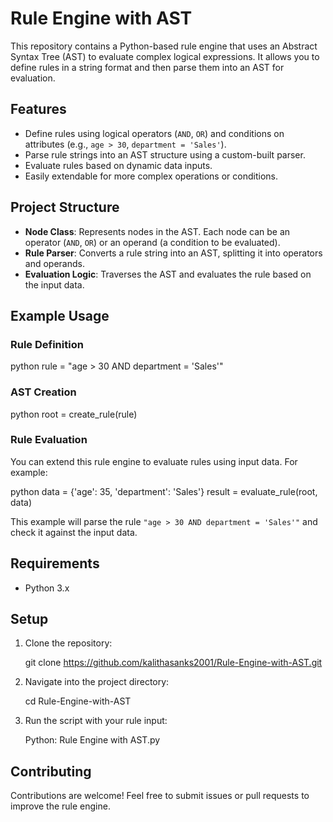 # Rule Engine with AST

This repository contains a Python-based rule engine that uses an Abstract Syntax Tree (AST) to evaluate complex logical expressions. It allows you to define rules in a string format and then parse them into an AST for evaluation.

## Features

- Define rules using logical operators (`AND`, `OR`) and conditions on attributes (e.g., `age > 30`, `department = 'Sales'`).
- Parse rule strings into an AST structure using a custom-built parser.
- Evaluate rules based on dynamic data inputs.
- Easily extendable for more complex operations or conditions.

## Project Structure

- **Node Class**: Represents nodes in the AST. Each node can be an operator (`AND`, `OR`) or an operand (a condition to be evaluated).
- **Rule Parser**: Converts a rule string into an AST, splitting it into operators and operands.
- **Evaluation Logic**: Traverses the AST and evaluates the rule based on the input data.

## Example Usage

### Rule Definition

python
rule = "age > 30 AND department = 'Sales'"

### AST Creation

python
root = create_rule(rule)

### Rule Evaluation

You can extend this rule engine to evaluate rules using input data. For example:

python
data = {'age': 35, 'department': 'Sales'}
result = evaluate_rule(root, data)

This example will parse the rule `"age > 30 AND department = 'Sales'"` and check it against the input data.

## Requirements

- Python 3.x

## Setup

1. Clone the repository:

   git clone https://github.com/kalithasanks2001/Rule-Engine-with-AST.git

2. Navigate into the project directory:

   cd Rule-Engine-with-AST

3. Run the script with your rule input:

   Python: Rule Engine with AST.py

## Contributing

Contributions are welcome! Feel free to submit issues or pull requests to improve the rule engine.
